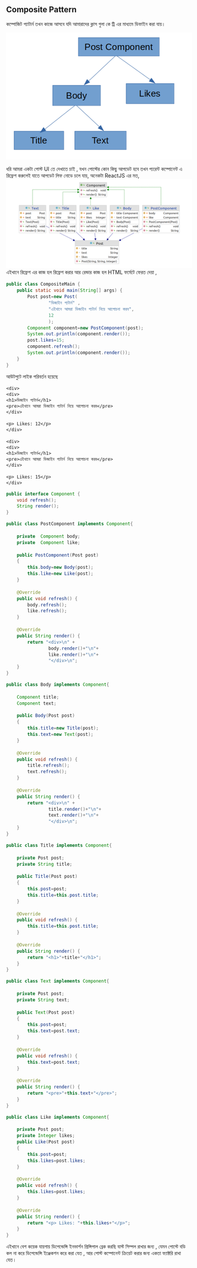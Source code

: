 ## Composite Pattern

কম্পোজিট প্যাটার্ন তখন কাজে আসবে যদি আমারাদের ক্লাস গুলা কে ট্রি এর মাধ্যমে ডিফাইন করা যায়। 

<img src="tree_diagram.png"/>

ধরি আমরা একটা পোস্ট UI তে দেখাতে চাই , যখন পোস্টের কোন কিছু আপডেট হবে তখন প্যরেন্ট কম্পোনেন্ট এ রিফ্রেশ করুলেই 
যাতে আপডেট লিফ নোডে চলে যায়, অনেকটা ReactJS এর মত, 
<img src="diagram.png"/>
এইখানে রিফ্রেশ এর কাজ হল রিফ্রেশ করার আর রেন্ডার কাজ হল HTML ফর্মেটে ফেরত দেয়া ,

```java
public class CompositeMain {
    public static void main(String[] args) {
        Post post=new Post(
                "ডিজাইন প্যটার্ন" ,
                "এইখানে আমরা ডিজাইন প্যটার্ন নিয়ে আলোচনা করব",
                12
                );
        Component component=new PostComponent(post);
        System.out.println(component.render());
        post.likes=15;
        component.refresh();
        System.out.println(component.render());
    }
}
```
আউটপুটে লাইক পরিবর্তন হয়েছে 

```
<div>
<div>
<h1>ডিজাইন প্যটার্ন</h1>
<pre>এইখানে আমরা ডিজাইন প্যটার্ন নিয়ে আলোচনা করব</pre>
</div>

<p> Likes: 12</p>
</div>

<div>
<div>
<h1>ডিজাইন প্যটার্ন</h1>
<pre>এইখানে আমরা ডিজাইন প্যটার্ন নিয়ে আলোচনা করব</pre>
</div>

<p> Likes: 15</p>
</div>
```

```java
public interface Component {
    void refresh();
    String render();
}
```
```java
public class PostComponent implements Component{

    private  Component body;
    private  Component like;

    public PostComponent(Post post)
    {
        this.body=new Body(post);
        this.like=new Like(post);
    }

    @Override
    public void refresh() {
        body.refresh();
        like.refresh();
    }

    @Override
    public String render() {
        return "<div>\n" +
                body.render()+"\n"+
                like.render()+"\n"+
                "</div>\n";
    }
}
```
```java
public class Body implements Component{

    Component title;
    Component text;

    public Body(Post post)
    {
        this.title=new Title(post);
        this.text=new Text(post);
    }

    @Override
    public void refresh() {
        title.refresh();
        text.refresh();
    }

    @Override
    public String render() {
        return "<div>\n" +
                title.render()+"\n"+
                text.render()+"\n"+
                "</div>\n";
    }
}
```
```java
public class Title implements Component{

    private Post post;
    private String title;

    public Title(Post post)
    {
        this.post=post;
        this.title=this.post.title;
    }

    @Override
    public void refresh() {
        this.title=this.post.title;
    }

    @Override
    public String render() {
        return "<h1>"+title+"</h1>";
    }
}
```
```java
public class Text implements Component{

    private Post post;
    private String text;

    public Text(Post post)
    {
        this.post=post;
        this.text=post.text;
    }

    @Override
    public void refresh() {
        this.text=post.text;
    }

    @Override
    public String render() {
        return "<pre>"+this.text+"</pre>";
    }
}
```
```java
public class Like implements Component{

    private Post post;
    private Integer likes;
    public Like(Post post)
    {
        this.post=post;
        this.likes=post.likes;
    }

    @Override
    public void refresh() {
        this.likes=post.likes;
    }

    @Override
    public String render() {
        return "<p> Likes: "+this.likes+"</p>";
    }
}
```
এইখানে বেশ কয়েক যায়গায় ডিপেন্ডেন্সি ইনভার্শন প্রিন্সিপাল ব্রেক করছি যাস্ট সিম্পল রাখার জন্য , যেমন পোস্টে বডি কল না করে ডিপেন্ডেন্সি ইঞ্জেকশন করে করা যেত , আর পোস্ট
কম্পোনেন্ট ক্রিয়েট করার জন্য একতা ফ্যাক্টরি রাখা যেত।